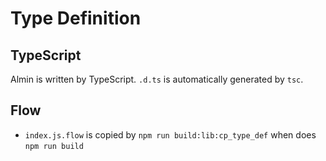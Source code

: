 # Type Definition

## TypeScript

Almin is written by TypeScript.
`.d.ts` is automatically generated by `tsc`.

## Flow

- `index.js.flow` is copied by `npm run build:lib:cp_type_def` when does `npm run build`
